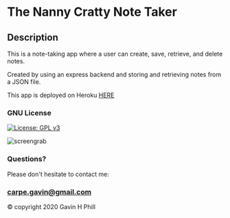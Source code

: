 # The Nanny Cratty Note Taker

## Description

This is a note-taking app where a user can create, save, retrieve, and delete notes.

Created by using an express backend and storing and retrieving notes from a JSON file.

This app is deployed on Heroku [HERE](
https://the-nanny-cratty-note-taker.herokuapp.com/)

### GNU License
[![License: GPL v3](https://img.shields.io/badge/License-GPLv3-blue.svg)](https://www.gnu.org/licenses/gpl-3.0)

![screengrab](https://github.com/carpegavin/The-Nanny-Cratty-Note-Taker/blob/main/Develop/public/assets/img/gif.gif?raw=true)

### Questions?

Please don't hesitate to contact me:

### carpe.gavin@gmail.com

© copyright 2020 Gavin H Phill